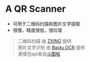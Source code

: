 # A QR Scanner

* 可用于二维码扫描和图片文字提取
* 很慢，精度很低，很垃圾
> 二维码扫描 由 [ZXING](https://github.com/zxing/zxing) 提供 <br>
> 图片文字识别 由 [Baidu OCR](http://ai.baidu.com/tech/ocr/general) 提供 <br>
> 表情包api来自[斗图啦](https://www.doutula.com/)
